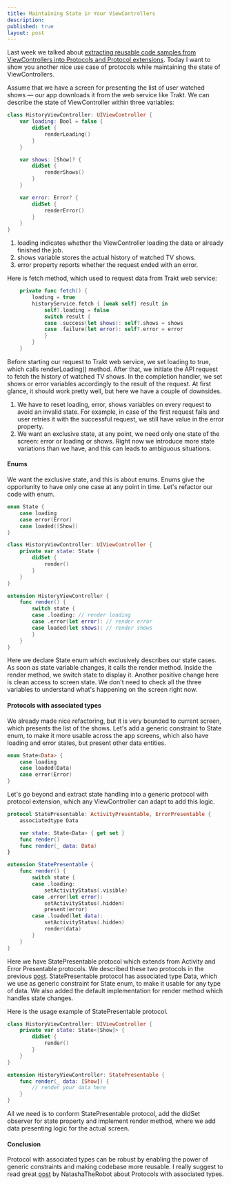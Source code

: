 ```yaml
---
title: Maintaining State in Your ViewControllers
description: 
published: true
layout: post
---
```


Last week we talked about [extracting reusable code samples from ViewControllers into Protocols and Protocol extensions](/2019/01/17/using-protocols-as-composable-extensions/). Today I want to show you another nice use case of protocols while maintaining the state of ViewControllers. 

Assume that we have a screen for presenting the list of user watched shows — our app downloads it from the web service like Trakt. We can describe the state of ViewController within three variables:

```swift
class HistoryViewController: UIViewController {
    var loading: Bool = false {
        didSet {
            renderLoading()
        }
    }

    var shows: [Show]? {
        didSet {
            renderShows()
        }
    }

    var error: Error? {
        didSet {
            renderError()
        }
    }
}
```

1. loading indicates whether the ViewController loading the data or already finished the job.
2. shows variable stores the actual history of watched TV shows.
3. error property reports whether the request ended with an error.

Here is fetch method, which used to request data from Trakt web service:

```swift
    private func fetch() {
        loading = true
        historyService.fetch { [weak self] result in
            self?.loading = false
            switch result {
            case .success(let shows): self?.shows = shows
            case .failure(let error): self?.error = error
            }
        }
    }
```

Before starting our request to Trakt web service, we set loading to true, which calls renderLoading() method. After that, we initiate the API request to fetch the history of watched TV shows. In the completion handler, we set shows or error variables accordingly to the result of the request. At first glance, it should work pretty well, but here we have a couple of downsides.

1. We have to reset loading, error, shows variables on every request to avoid an invalid state. For example, in case of the first request fails and user retries it with the successful request, we still have value in the error property.
2. We want an exclusive state, at any point, we need only one state of the screen: error or loading or shows. Right now we introduce more state variations than we have, and this can leads to ambiguous situations.

#### Enums
We want the exclusive state, and this is about enums. Enums give the opportunity to have only one case at any point in time. Let's refactor our code with enum.

```swift
enum State {
    case loading
    case error(Error)
    case loaded([Show])
}

class HistoryViewController: UIViewController {
    private var state: State {
        didSet {
            render()
        }
    }
}

extension HistoryViewController {
    func render() {
        switch state {
        case .loading: // render loading
        case .error(let error): // render error
        case loaded(let shows): // render shows
        }
    }
}
```

Here we declare State enum which exclusively describes our state cases. As soon as state variable changes, it calls the render method. Inside the render method, we switch state to display it. Another positive change here is clean access to screen state. We don't need to check all the three variables to understand what's happening on the screen right now.

#### Protocols with associated types
We already made nice refactoring, but it is very bounded to current screen, which presents the list of the shows. Let's add a generic constraint to State enum, to make it more usable across the app screens, which also have loading and error states, but present other data entities.

```swift
enum State<Data> {
    case loading
    case loaded(Data)
    case error(Error)
}
```

Let's go beyond and extract state handling into a generic protocol with protocol extension, which any ViewController can adapt to add this logic.

```swift
protocol StatePresentable: ActivityPresentable, ErrorPresentable {
    associatedtype Data

    var state: State<Data> { get set }
    func render()
    func render(_ data: Data)
}

extension StatePresentable {
    func render() {
        switch state {
        case .loading:
            setActivityStatus(.visible)
        case .error(let error):
            setActivityStatus(.hidden)
            present(error)
        case .loaded(let data):
            setActivityStatus(.hidden)
            render(data)
        }
    }
}
```

Here we have StatePresentable protocol which extends from Activity and Error Presentable protocols. We described these two protocols in the previous [post](https://mecid.github.io/2019/01/17/using-protocols-as-composable-extensions/).
StatePresentable protocol has associated type Data, which we use as generic constraint for State enum, to make it usable for any type of data. We also added the default implementation for render method which handles state changes.

Here is the usage example of StatePresentable protocol.

```swift
class HistoryViewController: UIViewController {
    private var state: State<[Show]> {
        didSet {
            render()
        }
    }
}

extension HistoryViewController: StatePresentable {
    func render(_ data: [Show]) {
        // render your data here
    }
}
```

All we need is to conform StatePresentable protocol, add the didSet observer for state property and implement render method, where we add data presenting logic for the actual screen.

#### Conclusion
Protocol with associated types can be robust by enabling the power of generic constraints and making codebase more reusable. I really suggest to read great [post](https://www.natashatherobot.com/swift-what-are-protocols-with-associated-types/) by NatashaTheRobot about Protocols with associated types.
